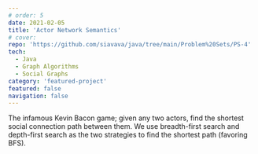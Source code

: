```yaml
---
# order: 5
date: 2021-02-05
title: 'Actor Network Semantics'
# cover: 
repo: 'https://github.com/siavava/java/tree/main/Problem%20Sets/PS-4'
tech:
  - Java
  - Graph Algorithms
  - Social Graphs
category: 'featured-project'
featured: false
navigation: false
---
```


The infamous Kevin Bacon game;
given any two actors, find the shortest social connection path between them.
We use <highlight> breadth-first search </highlight>
and <highlight> depth-first search </highlight> as the two strategies
to find the shortest path (favoring BFS).
